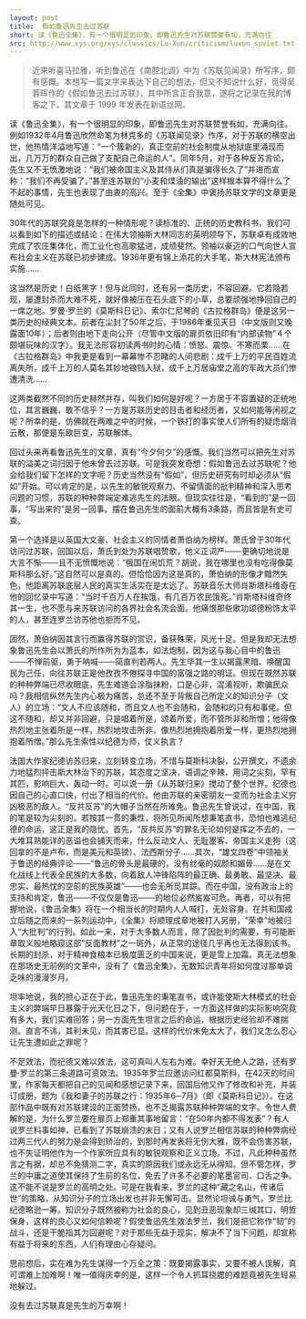 ```yaml
---
layout: post
title:  假如鲁迅先生去过苏联
short: 读《鲁迅全集》，有一个很明显的印象，即鲁迅先生对苏联赞誉有如，充满向往
src: http://www.xys.org/xys/classics/Lu-Xun/criticism/luxun_soviet.txt
---
```


>近来听喜马拉雅，听到鲁迅在《南腔北调》中为《苏联见闻录》所写序，颇有感慨。本想写一篇文字来表达下自己的想法，但又不知说什么好，觅得吴蓉晖作的《假如鲁迅去过苏联》，其中所言正合我意，遂将之记录在我的博客之下。其文章于 1999 年发表在新语丝网。

读《鲁迅全集》，有一个很明显的印象，即鲁迅先生对苏联赞誉有如，充满向往。例如1932年4月鲁迅欣然命笔为林克多的《苏联闻见录》作序，对于苏联的横空出世，他热情洋溢地写道：“一个簇新的，真正空前的社会制度从地狱底里涌现而出，几万万的群众自己做了支配自己命运的人”。同年5月，对于各种反苏言论，先生又不无愤激地说：“我们被帝国主义及其侍从们真是骗得长久了”并进而宣称：“我们不再受骗了。”甚至连苏联的“小麦和煤油的输出”这样根本算不得什么了不起的事情，先生也表现了由衷的高兴。至于《全集》中褒扬苏联文学的文章更是随处可见。

30年代的苏联究竟是怎样的一种情形呢？读标准的、正统的历史教科书，我们可以看到如下的描述或结论：在伟大领袖斯大林同志的英明领导下，苏联卓有成效地完成了农庄集体化，而工业化也高歌猛进，成绩斐然。领袖以豪迈的口气向世人宣布社会主义在苏联已初步建成。1936年更有锦上添花的大手笔，斯大林宪法颁布实施……

这当然是历史！白纸黑字！但与此同时，还有另一类历史，不容回避。它若隐若现，屡遭封杀而大难不死，就好像被压在石头底下的小草，总要顽强地挣回自己的一席之地。罗曼·罗兰的《莫斯科日记》、索尔仁尼琴的《古拉格群岛》便是这另一类历史的经典文本。前者在尘封了50年之后，于1986年重见天日（中文版则又晚露面10年）；后者则由地下走向公开（尽管中文版的扉页依旧印有“内部读物”４个颇堪玩味的汉字）。我无法形容初读两书时的心情：愤怒、震惊、不寒而栗……在《古拉格群岛》中我更是看到一幕幕惨不忍睹的人间悲剧：成千上万的平民百姓流离失所，成千上万的人莫名其妙地锒铛入狱，成千上万居庙堂之高的军政大员们惨遭清洗……

这两类截然不同的历史赫然并存，叫我们如何是好呢？一方居于不容置疑的正统地位，其言巍巍，敢不信乎？一方是苏联历史的目击者和经历者，又如何能等闲视之呢？所幸的是，仿佛就在两难之中的时候，一个铁打的事实使人们所有的疑虑烟消云散，那便是东欧巨变，苏联解体。

回过头来再看鲁迅先生的文章，真有“今夕何夕”的感慨。我们当然可以把先生对苏联的溢美之词归因于他未曾去过苏联。可是我突发奇想：假如鲁迅去过苏联呢？他会给我们留下怎样的文字呢？历史当然没有“假如”，但历史研究有时却必须从“假如”开始。可以肯定的是，以先生的敏锐观察力、不留情面的批判精神和深入思考问题的习惯，苏联的种种弊端定难逃先生的法眼。但现实往往是，“看到的”是一回事，“写出来的”是另一回事。摆在鲁迅先生的面前大概有3条路，而且皆是有史可查。

第一个选择是以英国大文豪、社会主义的同情者萧伯纳为榜样。萧氏曾于30年代访问过苏联，回国以后，萧氏到处为苏联唱赞歌，他义正词严───更确切地说是大言不惭───且不无愤慨地说：“俄国在闹饥荒？胡说，我在哪里也没有吃得像莫斯科那么好。”这自然可以是真的。但恰恰因为这是真的，萧伯纳的形像才黯然失色，他距离苏联底层人民的真实生活实在是太远了。苏联音乐大师肖斯塔科维奇在他的回忆录中写道：“当时千百万人在挨饿，有几百万农民饿死。”肖斯塔科维奇终其一生，也不愿与来苏联访问的各界社会名流会面。他痛恨那些歌功颂德粉饰太平的人，甚至连罗兰访苏他也拒而不见。

固然，萧伯纳因其言行而赢得苏联的赏识，备获殊荣，风光十足。但是我却无法想象鲁迅先生会以萧氏的所作所为为蓝本，如法炮制，因为这与我心目中的鲁迅───不惮前驱，勇于呐喊───简直判若两人。先生毕其一生以揭露黑暗、唤醒国民为己任，向往苏联正是他孜孜不倦探寻中国的富强之路的明证。但现在既然苏联的种种弊端已尽收眼底，先生难道会涂脂抹粉，口是心非，混淆视听，欺骗民众吗？我相信纵然先生内心极为痛苦，总还不至于背叛自己所定义的知识分子（文人）的立场：“文人不应该随和，而且文人也不会随和，会随和的只有和事佬。但这不随和，却又并非回避，只是唱着所是，颂着所爱，而不管所非和所憎；他得像热烈地主张着所是一样，热烈地攻击所非，像热烈地拥抱着所爱一样，更热烈地拥抱着所憎。”那么先生索性以纪德为师，仗义执言？

法国大作家纪德访苏归来，立刻转变立场，不惜与莫斯科决裂，公开撰文，不遗余力地猛烈抨击斯大林治下的苏联，其态度之坚决，语调之辛辣，用词之尖刻，罕有其匹，影响巨大，轰动一时。可以说一册《从苏联归来》搅动了整个世界。纪德也因自己的心直口快，付出了相当的代价。他由苏联的亲密朋友一变而为社会主义穷凶极恶的敌人。“反共反苏”的大帽子当然在所难免。鲁迅先生曾说过，在中国，我的笔是较为尖刻的。若按其一贯的秉性，将所见所闻所想秉笔直书，恐怕也难逃纪德的命运，这正是我的隐忧。首先，“反共反苏”的罪名无论如何是挥之不去的，一大堆耳熟能详的恶谥也会铺天而来，什么反动文人、无耻墨客、帝国主义走狗（这回拿的不是卢布，而是美元和英镑）、法西斯分子……其次，“雄文四卷”中领袖关于鲁迅的经典评论───“鲁迅的骨头是最硬的，没有丝毫的奴颜和媚骨……是在文化战线上代表全民族的大多数，向着敌人冲锋陷阵的最正确、最勇敢、最坚决、最忠实、最热忱的空前的民族英雄”───也会无所觅其踪。而在中国，没有政治上的支持和肯定，鲁迅───不仅仅是鲁迅───的地位必然岌岌可危。再者，可以有把握地说，《鲁迅全集》将在一个相当长的时期内人人喊打，无处容身。在共和国成立后随之而来的一系列运动中，《全集》将顺理成章地被打入另册，“荣幸”地被归入“大批判”的行列。如此一来，对于大多数人而言，除了因批判的需要，有可能断章取义般地略窥这部“反面教材”之一斑外，从正常的途径几乎再也无法得到该书。长期的封杀，对于精神食粮本已极度匮乏的中国来说，更是雪上加霜。真无法想象在那场史无前例的文革中，没有了《鲁迅全集》，无数知识青年将如何度过那单调乏味的漫漫岁月。

坦率地说，我的担心正在于此，鲁迅先生的秉笔直书，或许能使斯大林模式的社会主义的弊端早日暴露于光天化日之下，但问题在于，一方面这样做的实际影响究竟有多大，我们实难回答；另一方面先生坦言之后的命运，根据历史经验却不难揣测。直言不讳，其利未见，而其害已显。这样的代价未免太大了，我们又怎么忍心让先生遭如此之罪呢？

不足效法，而纪德又难以效法，这可真叫人左右为难。幸好天无绝人之路，还有罗曼·罗兰的第三条道路可资效法。1935年罗兰应邀访问红都莫斯科，在42天的时间里，作家每天都把自己的见闻和感想记录下来，回国后他又作了修改和补充，并装订成册，题为《我和妻子的苏联之行：1935年6─7月》（即《莫斯科日记》）。在这部作品中既有对苏联建设的正面赞扬，也不乏揭露苏联种种弊端的文字。令世人费解的是，为什么罗兰要在扉页上郑重其事地留言：“在50年内都不得发表”？有人说罗兰料事如神，已看到了苏联崩溃的末日；又有人说罗兰相信苏联的种种弊病经过两三代人的努力是会得到矫治的，到那时再发表将无伤大雅，既不会伤害苏联，也不失证明他作为一个作家所应具有的敏锐观察和正义立场。不过，凡此种种虽然言之有据，却总不免猜测二字，真实的原因我们或永远无从得知。但不管怎样，罗兰的中庸之道使其保持了生前的名位，免去了许多不必要的笔墨官司、口舌之争。这不能不说是罗兰的高明之处。可是在我看来，罗兰的这种“藏之名山，传诸后世”的策略，从知识分子的立场出发也并非无懈可击。显然论坦诚与勇气，罗兰比纪德略逊一筹。知识分子既然被称为社会的良心，见到丑恶现象却三缄其口，明哲保身，这样的良心又如何信赖呢？假使鲁迅先生效法罗兰，我们是把它称作“韧”的战斗，还是干脆指其为回避呢？对于那些无益于现实，解决不了当下问题，却宣称有益于将来的东西，人们有理由心存疑问。

思前想后，实在难为先生谋得一个万全之策：既要揭露事实，又要不被人误解，真可谓难上加难啊！唯一值得庆幸的是，这样一个令人抓耳挠腮的难题竟被先生轻易地躲过。

没有去过苏联真是先生的万幸啊！
